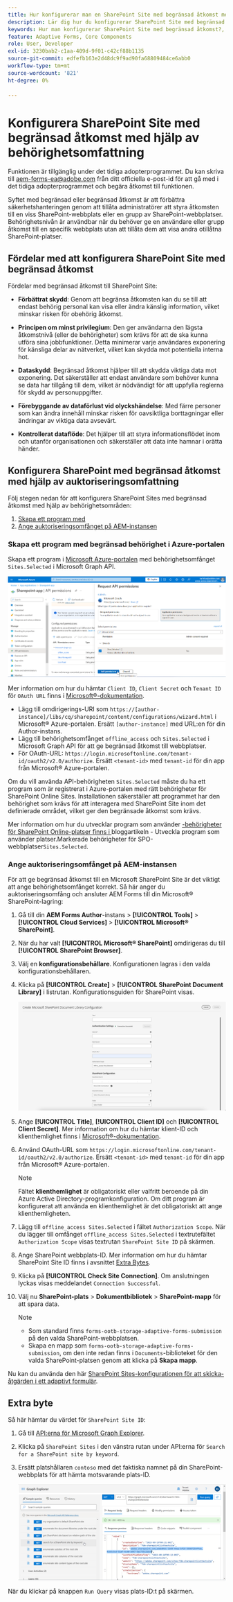 ```yaml
---
title: Hur konfigurerar man en SharePoint Site med begränsad åtkomst med hjälp av behörighetsomfånget?
description: Lär dig hur du konfigurerar SharePoint Site med begränsad åtkomst med hjälp av behörighetsomfånget.
keywords: Hur man konfigurerar SharePoint Site med begränsad åtkomst?, Konfigurera SharePoint med begränsad åtkomst, Använda behörighetsområde för att begränsa åtkomst till SharePoint Site.
feature: Adaptive Forms, Core Components
role: User, Developer
exl-id: 3230bab2-c1aa-409d-9f01-c42cf88b1135
source-git-commit: edfefb163e2d48dc9f9ad90fa68809484ce6abb0
workflow-type: tm+mt
source-wordcount: '821'
ht-degree: 0%

---
```


# Konfigurera SharePoint Site med begränsad åtkomst med hjälp av behörighetsomfattning

<span class="preview"> Funktionen är tillgänglig under det tidiga adopterprogrammet. Du kan skriva till aem-forms-ea@adobe.com från ditt officiella e-post-id för att gå med i det tidiga adopterprogrammet och begära åtkomst till funktionen. </span>

Syftet med begränsad eller begränsad åtkomst är att förbättra säkerhetshanteringen genom att tillåta administratörer att styra åtkomsten till en viss SharePoint-webbplats eller en grupp av SharePoint-webbplatser. Behörighetsnivån är användbar när du behöver ge en användare eller grupp åtkomst till en specifik webbplats utan att tillåta dem att visa andra otillåtna SharePoint-platser.

## Fördelar med att konfigurera SharePoint Site med begränsad åtkomst

Fördelar med begränsad åtkomst till SharePoint Site:

* **Förbättrat skydd**: Genom att begränsa åtkomsten kan du se till att endast behörig personal kan visa eller ändra känslig information, vilket minskar risken för obehörig åtkomst.

* **Principen om minst privilegium**: Den ger användarna den lägsta åtkomstnivå (eller de behörigheter) som krävs för att de ska kunna utföra sina jobbfunktioner. Detta minimerar varje användares exponering för känsliga delar av nätverket, vilket kan skydda mot potentiella interna hot.

* **Dataskydd**: Begränsad åtkomst hjälper till att skydda viktiga data mot exponering. Det säkerställer att endast användare som behöver kunna se data har tillgång till dem, vilket är nödvändigt för att uppfylla reglerna för skydd av personuppgifter.

* **Förebyggande av dataförlust vid olyckshändelse**: Med färre personer som kan ändra innehåll minskar risken för oavsiktliga borttagningar eller ändringar av viktiga data avsevärt.

* **Kontrollerat dataflöde**: Det hjälper till att styra informationsflödet inom och utanför organisationen och säkerställer att data inte hamnar i orätta händer.

## Konfigurera SharePoint med begränsad åtkomst med hjälp av auktoriseringsomfattning

Följ stegen nedan för att konfigurera SharePoint Sites med begränsad åtkomst med hjälp av behörighetsområden:

1. [Skapa ett program med ](#create-an-application-with-the-limited-permission-in-the-azure-portal)
1. [Ange auktoriseringsomfånget på AEM-instansen](#set-the-authorization-scope-at-aem-instance)

### Skapa ett program med begränsad behörighet i Azure-portalen

Skapa ett program i [Microsoft Azure-portalen](https://portal.azure.com/#home) med behörighetsomfånget `Sites.Selected` i Microsoft Graph API.

![SharePoint har valt plats](/help/forms/assets/sharepoint-selected-site.png)

Mer information om hur du hämtar `Client ID`, `Client Secret` och `Tenant ID` för `OAuth URL` finns i [Microsoft®-dokumentation](https://learn.microsoft.com/en-us/graph/auth-register-app-v2).
* Lägg till omdirigerings-URI som `https://[author-instance]/libs/cq/sharepoint/content/configurations/wizard.html` i Microsoft® Azure-portalen. Ersätt `[author-instance]` med URL:en för din Author-instans.
* Lägg till behörighetsomfånget `offline_access` och `Sites.Selected` i Microsoft Graph API för att ge begränsad åtkomst till webbplatser.
* För OAuth-URL: `https://login.microsoftonline.com/tenant-id/oauth2/v2.0/authorize`. Ersätt `<tenant-id>` med `tenant-id` för din app från Microsoft® Azure-portalen.

Om du vill använda API-behörigheten `Sites.Selected` måste du ha ett program som är registrerat i Azure-portalen med rätt behörigheter för SharePoint Online Sites. Installationen säkerställer att programmet har den behörighet som krävs för att interagera med SharePoint Site inom det definierade området, vilket ger den begränsade åtkomst som krävs.

Mer information om hur du utvecklar program som använder [-behörigheter för SharePoint Online-platser finns i ](https://techcommunity.microsoft.com/t5/microsoft-sharepoint-blog/develop-applications-that-use-sites-selected-permissions-for-spo/ba-p/3790476)bloggartikeln - Utveckla program som använder platser.Markerade behörigheter för SPO-webbplatser`Sites.Selected`.

### Ange auktoriseringsomfånget på AEM-instansen

För att ge begränsad åtkomst till en Microsoft SharePoint Site är det viktigt att ange behörighetsomfånget korrekt. Så här anger du auktoriseringsomfång och ansluter AEM Forms till din Microsoft® SharePoint-lagring:

1. Gå till din **AEM Forms Author**-instans > **[!UICONTROL Tools]** > **[!UICONTROL Cloud Services]** > **[!UICONTROL Microsoft® SharePoint]**.
1. När du har valt **[!UICONTROL Microsoft® SharePoint]** omdirigeras du till **[!UICONTROL SharePoint Browser]**.
1. Välj en **konfigurationsbehållare**. Konfigurationen lagras i den valda konfigurationsbehållaren.
1. Klicka på **[!UICONTROL Create]** > **[!UICONTROL SharePoint Document Library]** i listrutan. Konfigurationsguiden för SharePoint visas.

   ![SharePoint Site Limited Site Access](/help/forms/assets/sharepoint-doc-library-limited-scopes.png)

1. Ange **[!UICONTROL Title]**, **[!UICONTROL Client ID]** och **[!UICONTROL Client Secret]**. Mer information om hur du hämtar klient-ID och klienthemlighet finns i [Microsoft®-dokumentation](https://learn.microsoft.com/en-us/graph/auth-register-app-v2).

1. Använd OAuth-URL som `https://login.microsoftonline.com/tenant-id/oauth2/v2.0/authorize`. Ersätt `<tenant-id>` med `tenant-id` för din app från Microsoft® Azure-portalen.

   >[!NOTE]
   >
   > Fältet **klienthemlighet** är obligatoriskt eller valfritt beroende på din Azure Active Directory-programkonfiguration. Om ditt program är konfigurerat att använda en klienthemlighet är det obligatoriskt att ange klienthemligheten.

1. Lägg till `offline_access Sites.Selected` i fältet `Authorization Scope`. När du lägger till omfånget `offline_access Sites.Selected` i textrutefältet `Authorization Scope` visas textrutan `SharePoint Site ID` på skärmen.

1. Ange SharePoint webbplats-ID. Mer information om hur du hämtar SharePoint Site ID finns i avsnittet [Extra Bytes](#extra-bytes).

1. Klicka på **[!UICONTROL Check Site Connection]**. Om anslutningen lyckas visas meddelandet `Connection Successful`.

1. Välj nu **SharePoint-plats** > **Dokumentbibliotek** > **SharePoint-mapp** för att spara data.

   >[!NOTE]
   >
   >* Som standard finns `forms-ootb-storage-adaptive-forms-submission` på den valda SharePoint-webbplatsen.
   >* Skapa en mapp som `forms-ootb-storage-adaptive-forms-submission`, om den inte redan finns i `Documents`-biblioteket för den valda SharePoint-platsen genom att klicka på **Skapa mapp**.

Nu kan du använda den här [SharePoint Sites-konfigurationen för att skicka-åtgärden i ett adaptivt formulär](/help/forms/configure-submit-action-sharepoint.md#use-sharepoint-document-library-configuration-in-an-adaptive-form-use-sharepoint-configuartion-in-af).

## Extra byte

Så här hämtar du värdet för `SharePoint Site ID`:
1. Gå till [API:erna för Microsoft Graph Explorer](https://developer.microsoft.com/en-us/graph/graph-explorer).
1. Klicka på `SharePoint Sites` i den vänstra rutan under API:erna för `Search for a SharePoint site by keyword`.
1. Ersätt platshållaren `contoso` med det faktiska namnet på din SharePoint-webbplats för att hämta motsvarande plats-ID.

   ![SharePoint-dokumentbiblioteks-ID](/help/forms/assets/sharepoint-site-id.png)

När du klickar på knappen `Run Query` visas plats-ID:t på skärmen.
